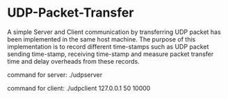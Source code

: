 UDP-Packet-Transfer
===================

A simple Server and Client communication by transferring UDP packet has been implemented in the same host machine. The purpose of this implementation is to record different time-stamps such as UDP packet sending time-stamp, receiving time-stamp and measure packet transfer time and delay overheads from these records. 


command for server: ./udpserver

command for client: ./udpclient 127.0.0.1 50 10000
